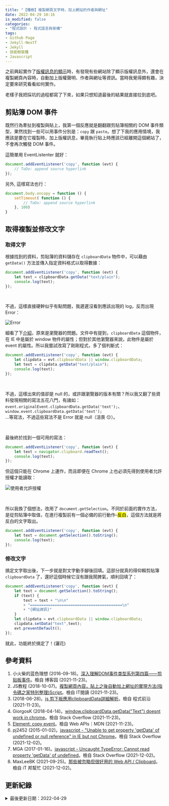 ```yaml
---
title: "【種樹】複製網頁文字時，加上網站的作者與網址"
date: 2022-04-29 10:16
is_modified: false
categories:
- "程式設計 › 程式語言與架構"
tags:
- Github Page 
- Jekyll-NextT 
- Jekyll 
- 技能樹栽種
- Javascript
--- 
```


之前興起實作了[版權訊息的顯示](https://cynthiachuang.github.io/Add-Post-Copyright/)時，有發現有些網站除了顯示版權訊息外，還會在複製網頁內容時，自動加上版權聲明、作者與網址等資訊。當時我覺得頗有趣，決定要來研究看看如何實作。

<!--more-->
老樣子我把採坑的過程都寫了下來，如果只想知道最後的結果就直接拉到底吧。



## 剪貼簿 DOM 事件
既然行為牽扯到複製與貼上，我第一個反應就是翻翻跟剪貼簿相關的 DOM 事件類型，果然找到一些可以用事件分別是：`copy` 跟 `paste`。想了下我的應用情境，我應該是要在它複製時，加上版權訊息，畢竟執行貼上時應該已經離開這個網站了，不會再次觸發 DOM 事件。

這簡單用 EventListenter 就好： 

```javascript
document.addEventListener('copy', function (evt) {
    // ToDo: append source hyperlink
});
```

另外, 這樣寫法也行：
```javascript
document.body.oncopy = function () {
    setTimeout( function () {
        // ToDo: append source hyperlink
    }, 100)
}
```
        


## 取得複製並修改文字


### 取得文字
根據找到的資料，剪貼簿的資料儲存在 `clipboardData` 物件中，可以藉由 `getData()` 方法並傳入指定資料格式以取得數據：

	 
```javascript
document.addEventListener('copy', function (evt) {
    let text = clipboardData.getData("text/plain");
    console.log(text);
});
```

<br class="big">

不過，這樣直接硬幹似乎有點問題，我遲遲沒看到應該出現的 log，反而出現 Error：

<p class="illustration">
    <img src="https://i.imgur.com/TXuMHLr.png" alt="Error">
</p>

細看了下[介紹](https://www.cnblogs.com/xiaohuochai/p/5882902.html)，原來是瀏覽器的問題。文件中有提到，`clipboardData` 這個物件，在 IE 中是屬於 window 物件的屬性；但對於其他瀏覽器來說，此物件是屬於 event 的屬性。所以我嘗試改寫了剛剛程式，多了個判斷式：
```javascript
document.addEventListener('copy', function (evt) {
    let clipdata = evt.clipboardData || window.clipboardData;
    let text = clipdata.getData("text/plain");
    console.log(text);
});
```
<br class="big">

不過，這樣出來的值卻是 null 的，或許跟瀏覽器的版本有關？所以我又翻了些資料發現相關的寫法五花八門，有諸如：  
`event.originalEvent.clipboardData.getData('text');`、   
`window.event.clipboardData.getData('text');`  
...等寫法，不過這些寫法不是 Error 就是 null（沮喪 😔）。

<br class="big">

最後終於找到一個可用的寫法：
```javascript
document.addEventListener('copy', function (evt) {
    let text = navigator.clipboard.readText();
    console.log(text);
});
```
但這個只能在 Chrome 上運作，而且即便在 Chrome 上也必須先得到使用者允許授權才能讀取：

<p class="illustration">
    <img src="https://i.imgur.com/kUxMiy7.png" alt="使用者允許授權">
</p>

<br class="big">

所以我換了個想法，改用了 `document.getSelection`。不同於前面的實作方法，是從剪貼簿中取值，在進行複製前有一個必備的前行動作–<mark>反白</mark>，這個方法就是將反白的文字取出。
```javascript
document.addEventListener('copy', function (evt) {
    let text = document.getSelection().toString();
    console.log(text);
});
```


### 修改文字
搞定文字取出後，下一步就是對文字動手腳後回填。這部分就真的得仰賴剪貼簿 `clipboardData` 了，還好這個時候它沒有跟我鬧脾氣，順利回填了：

```javascript
document.addEventListener('copy', function (evt) {
    let text = document.getSelection().toString();
    if (text) {
        text = text + "\n\n" 
        + "=========================================\n"
        + "{網站資訊}"
    }  
    let clipdata = evt.clipboardData || window.clipboardData;        
    clipdata.setData("text",text);
    evt.preventDefault();
});
```

就此，功能終於搞定了！(灑花)



## 參考資料 
1. 小火柴的蓝色理想 (2016-09-18)。[深入理解DOM事件类型系列第四篇——剪贴板事件](https://www.cnblogs.com/xiaohuochai/p/5882902.html)。檢自 博客园 (2021-11-23)。
2. JS教程 (2018-10-07)。[複製網頁內容，貼上之後自動加上網址的實現方法(指令碼之家特別整理)Script](https://www.itread01.com/p/1070933.html)。檢自 IT閱讀 (2021-11-23)。
3. (2018-06-28)。[js 剪下板應用clipboardData詳細解析](https://codertw.com/%E5%89%8D%E7%AB%AF%E9%96%8B%E7%99%BC/287472/)。檢自 程式前沿 (2021-11-23)。
4. GiorgosK (2018-04-14)。[window.clipboardData.getData("Text") doesnt work in chrome](https://stackoverflow.com/a/49830762)。檢自 Stack Overflow (2021-11-23)。
5. [Element: copy event](https://developer.mozilla.org/en-US/docs/Web/API/Element/copy_event)。檢自  Web APIs｜MDN (2021-11-23)。
6. pj2452 (2015-01-02)。[javascript - "Unable to get property 'getData' of undefined or null reference" in IE but not Chrome](https://stackoverflow.com/questions/27738155/unable-to-get-property-getdata-of-undefined-or-null-reference-in-ie-but-not)。檢自 Stack Overflow (2021-12-02)。
7.  MGA (2017-01-16)。[javascript - Uncaught TypeError: Cannot read property 'getData' of undefined](https://stackoverflow.com/questions/41680895/uncaught-typeerror-cannot-read-property-getdata-of-undefined)。檢自 Stack Overflow (2021-12-02)。
8. MaxLeeBK (2021-09-25)。[那些被忽略但很好用的 Web API / Clipboard](https://ithelp.ithome.com.tw/articles/10271977?sc=iThomeR)。檢自 iT 邦幫忙 (2021-12-02)。



## 更新紀錄
<details class="update_stamp">
  <summary>最後更新日期：2022-04-29</summary>
  <ul>
    <li>2022-04-29 發布</li>
    <li>2021-12-02 完稿</li>
    <li>2021-11-23 起稿</li>
  </ul>
</details>